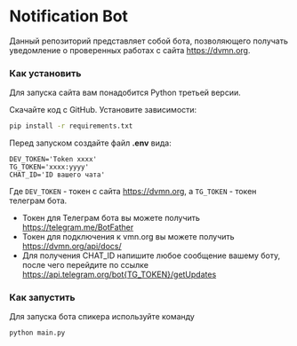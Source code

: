 # Notification Bot
Данный репозиторий представляет собой бота, позволяющего получать уведомление о проверенных работах с сайта https://dvmn.org.

### Как установить
Для запуска сайта вам понадобится Python третьей версии.

Скачайте код с GitHub. Установите зависимости:

```sh
pip install -r requirements.txt
```

Перед запуском создайте файл **.env** вида:
```properties
DEV_TOKEN='Token хххх'
TG_TOKEN='хххх:уууу'
CHAT_ID='ID вашего чата'
```
Где `DEV_TOKEN` - токен с сайта  https://dvmn.org, а `TG_TOKEN` - токен телеграм бота.

- Токен для Телеграм бота вы можете получить https://telegram.me/BotFather
- Токен для подключения к vmn.org вы можете получить https://dvmn.org/api/docs/
- Для получения CHAT_ID напишите любое сообщение вашему боту, после чего перейдите по ссылке https://api.telegram.org/bot{TG_TOKEN}/getUpdates 

### Как запустить
Для запуска бота спикера используйте команду
```sh
python main.py 
```
